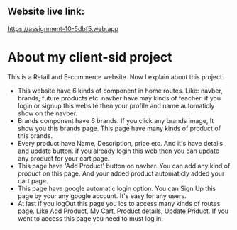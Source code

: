 ## Website live link:
https://assignment-10-5dbf5.web.app

# About my client-sid project
 This is a Retail and E-commerce website. Now I explain about this project.
- This website have 6 kinds of component in home routes. Like: navber, brands, future products etc. navber have may kinds of feacher. if you login or signup this website then your profile and name automaticly show on the navber.
- Brands component have 6 brands. If you click any brands image, It show you this brands page. This page have many kinds of product of this brands.
- Every product have Name, Description, price etc. And it's have details and update button. if you already login this web then you can update any product for your cart page.
- This page have 'Add Product' button on navber. You can add any kind of product on this page. And your added product automaticly added your cart page.
- This page have google automatic login option. You can Sign Up this page by your any google account. It's easy for any users.
- At last if you logOut this page you los to access many kinds of routes page. Like Add Product, My Cart, Product details, Update Priduct. If you went to access this page you need to must log in.
